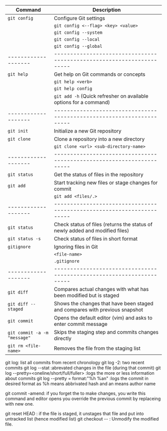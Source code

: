 | Command                      | Description                                                                  |
| ---------------------------- | ---------------------------------------------------------------------------- |
| `git config`                 | Configure Git settings                                                       |
|                              | `git config <--flag> <key> <value>`                                          |
|                              | `git config --system`                                                        |
|                              | `git config --local`                                                         |
|                              | `git config --global`                                                        |
| -------------------          | ---------------------------------------------------------------------        |
| `git help`                   | Get help on Git commands or concepts                                         |
|                              | `git help <verb>`                                                            |
|                              | `git help config`                                                            |
|                              | `git add -h` (Quick refresher on available options for a command)            |
| -------------------          | ---------------------------------------------------------------------        |
| `git init`                   | Initialize a new Git repository                                              |
| `git clone`                  | Clone a repository into a new directory                                      |
|                              | `git clone <url> <sub-directory-name>`                                       |
| -------------------          | ---------------------------------------------------------------------        |
| `git status`                 | Get the status of files in the repository                                    |
| `git add`                    | Start tracking new files or stage changes for commit                         |
|                              | `git add <files/.>`                                                          |
| -------------------          | ---------------------------------------------------------------------        |
| `git status`                 | Check status of files (returns the status of newly added and modified files) |
| `git status -s`              | Check status of files in short format                                        |
| `gitignore`                  | Ignoring files in Git                                                        |
|                              | `<file-name>`                                                                |
|                              | `.gitignore`                                                                 |
| -------------------          | ---------------------------------------------------------------------        |
| `git diff`                   | Compares actual changes with what has been modified but is staged            |
| `git diff --staged`          | Shows the changes that have been staged and compares with previous snapshot  |
| `git commit`                 | Opens the default editor (vim) and asks to enter commit message              |
| `git commit -a -m "message"` | Skips the staging step and commits changes directly                          |
| `git rm <file-name>`         | Removes the file from the staging list                                       |

git log: list all commits from recent chronology
git log -2: two recent commits
git log --stat :abrevated changes in the file (during that commit)
git log --pretty=<oneline/short/full/fuller> :logs the more or less information about commits
git log --pretty = format:"%h %an" :logs the commit in desired format as %h means abbrivated hash and an means author name

git commit -amend: if you forget the to make changes, you write this command and editor opens you override the previous commit by replaceing with new one.

git reset HEAD <filename>: if the file is staged, it unstages that file and put into untracked list (hence modified list)
git checkout -- <filename>: Unmodify the modified file.
